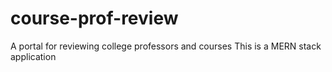 # course-prof-review
A portal for reviewing college professors and courses
This is a MERN stack application

